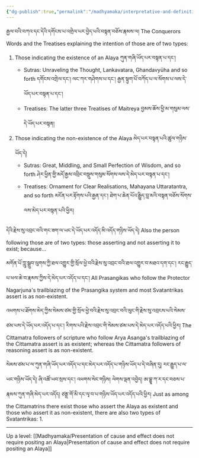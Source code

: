 ```yaml
---
{"dg-publish":true,"permalink":"/madhyamaka/interpretative-and-definitive-meaning-wrt-the-alaya-tendarwa/"}
---
```


རྒྱལ་བའི་བཀའ་དང་དེའི་དགོངས་པ་འགྲེལ་པར་བྱེད་པའི་བསྟན་བཅོས་རྣམས་ལ།
The Conquerors Words and the Treatises explaining the intention of those are of two types:
1. Those indicating the existence of an Alaya ཀུན་གཞི་ཡོད་པར་བསྟན་པ་དང༌།
	- Sutras: Unraveling the Thought, Lankavatara, Ghandavyūha and so forth
	  དགོངས་འགྲེལ་དང༌། ལང་ཀར་གཤེགས་པ་དང༌། རྒྱན་སྟུག་པོ་བཀོད་པ་ལ་སོགས་པ་ལས་དེ་ཡོད་པར་བསྟན་པ་དང༌།
	- Treatises: The latter three Treatises of Maitreya
	  བྱམས་ཆོས་ཕྱི་མ་གསུམ་ལས་དེ་ཡོད་པར་བསྟན།
2. Those indicating the non-existence of the Alaya མེད་པར་བསྟན་པའི་ཚུལ་གཉིས་ཡོད་དེ།
	- Sutras: Great, Middling, and Small Perfection of Wisdom, and so forth
	  ཤེར་ཕྱིན་གྱི་མདོ་རྒྱས་འབྲིང་བསྡུས་གསུམ་སོགས་ལས་དེ་མེད་པར་བསྟན་པ་དང༌།
	- Treatises: Ornament for Clear Realisations, Mahayana Uttaratantra, and so forth
	  མངོན་པར་རྟོགས་པའི་རྒྱན་དང༌། ཐེག་པ་ཆེན་པོའ་ིརྒྱུད་བླ་མའི་བསྟན་བཅོས་སོགས་ལས་མེད་པར་བསྟན་པའི་ཕྱིར།


དེའི་རྗེས་སུ་འབྲང་བའི་གང་ཟག་ལ་ཡང་དེ་ཡོད་པར་འདོད་མི་འདོད་གཉིས་ཡོད་དེ། 
Also the person following those are of two types: those asserting and not asserting it to exist; because...

མགོན་པོ་ཀླུ་སྒྲུབ་ལུགས་ཀྱི་ཐལ་འགྱུར་གྱི་སྲོལ་ཕྱེ་བའི་རྗེས་སུ་འབྲང་བའི་ཐལ་འགྱུར་བ་མཐའ་དག་དང༌། རང་རྒྱུད་པ་ཕལ་ཆེ་བ་རྣམས་ཀྱིས་དེ་མེད་པར་འདོད་པ་དང༌། 
All Prasangikas who follow the Protector Nagarjuna's trailblazing of the Prasangika system and most Svatantrikas assert is as non-existent.

འཕགས་པ་ཐོགས་མེད་ཀྱིས་སེམས་ཙམ་གྱི་སྲོལ་ཕྱེ་བའི་རྗེས་སུ་འབྲང་བའི་ལུང་གི་རྗེས་སུ་འབྲངས་པའི་སེམས་ཙམ་པས་དེ་ཡོད་པར་འདོད་པ་དང༌། 
རིགས་པའི་རྗེས་འབྲང་གི་སེམས་ཙམ་པས་དེ་མེད་པར་འདོད་པའི་ཕྱིར།
The Cittamatra followers of scripture who follow Arya Asanga's trailblazing of the Cittamatra assert is as existent; whereas the Cittamatra followers of reasoning assert is as non-existent.

སེམས་ཙམ་པ་ལ་ཀུན་གཞི་ཡོད་པར་འདོད་པ་དང་མེད་པར་འདོད་པ་གཉིས་ཡོད་པ་དེ་བཞིན་དུ། རང་རྒྱུད་པ་ལ་ཡང་གཉིས་ཡོད་དེ། ཞི་འཚོ་ཡབ་སྲས་དང༌། 
འཕགས་སེང་གཉིས། ལེགས་ལྡན་འབྱེད། ཨ་བྷྱཱ་ཀ་ར་དང་བཅས་པ་རྣམས་ཀུན་གཞི་མེད་པར་འདོད། ཙནྡྲ་གོ་མི་དང་ལྭ་བ་པ་གཉིས་ཡོད་པར་འདོད་པའི་ཕྱིར།
Just as among the Cittamatrins there exist those who assert the Alaya as existent and those who assert it as non-existent, there are also two types of Svatantrikas:
1. 


---
Up a level: [[Madhyamaka/Presentation of cause and effect does not require positing an Alaya\|Presentation of cause and effect does not require positing an Alaya]]